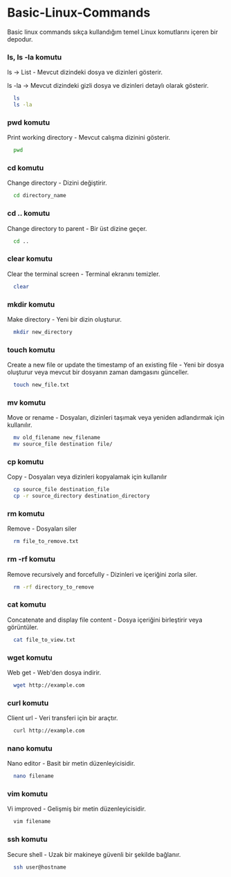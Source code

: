 # Basic-Linux-Commands
Basic linux commands sıkça kullandığım temel Linux komutlarını içeren bir depodur.

### ls, ls -la komutu
ls -> List - Mevcut dizindeki dosya ve dizinleri gösterir.

ls -la -> Mevcut dizindeki gizli dosya ve dizinleri detaylı olarak gösterir.
```bash
  ls
  ls -la
```
### pwd komutu
Print working directory - Mevcut calışma dizinini gösterir.
```bash
  pwd
```
### cd komutu
Change directory - Dizini değiştirir.
```bash
  cd directory_name
```
### cd .. komutu
Change directory to parent - Bir üst dizine geçer.
```bash
  cd ..
```
### clear komutu
Clear the terminal screen - Terminal ekranını temizler.
```bash
  clear
```
### mkdir komutu
Make directory - Yeni bir dizin oluşturur.
```bash
  mkdir new_directory
```
### touch komutu
Create a new file or update the timestamp of an existing file - Yeni bir dosya oluşturur veya mevcut bir dosyanın zaman damgasını günceller.
```bash
  touch new_file.txt
```
### mv komutu
Move or rename - Dosyaları, dizinleri taşımak veya yeniden adlandırmak için kullanılır.
```bash
  mv old_filename new_filename
  mv source_file destination file/
```
### cp komutu
Copy - Dosyaları veya dizinleri kopyalamak için kullanılır
```bash
  cp source_file destination_file
  cp -r source_directory destination_directory
```
### rm komutu
Remove - Dosyaları siler
```bash
  rm file_to_remove.txt
```
### rm -rf komutu
Remove recursively and forcefully - Dizinleri ve içeriğini zorla siler.
```bash
  rm -rf directory_to_remove
```
### cat komutu
Concatenate and display file content - Dosya içeriğini birleştirir veya görüntüler. 
```bash
  cat file_to_view.txt 
```
### wget komutu
Web get - Web'den dosya indirir.
```bash
  wget http://example.com
```
### curl komutu
Client url - Veri transferi için bir araçtır.
```bash
  curl http://example.com
```
### nano  komutu
Nano editor - Basit bir metin düzenleyicisidir.
```bash
  nano filename
```
### vim komutu
Vi improved - Gelişmiş bir metin düzenleyicisidir.
```bash
  vim filename
```
### ssh komutu
Secure shell - Uzak bir makineye güvenli bir şekilde bağlanır.
```bash
  ssh user@hostname
```
